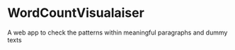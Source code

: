 # WordCountVisualaiser
A web app to check the patterns within meaningful paragraphs and dummy texts 
